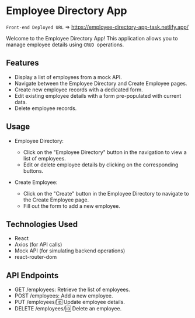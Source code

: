 # Employee Directory App

`Front-end Deployed URL` => https://employee-directory-app-task.netlify.app/

Welcome to the Employee Directory App! This application allows you to manage employee details using `CRUD `operations.

## Features

- Display a list of employees from a mock API.
- Navigate between the Employee Directory and Create Employee pages.
- Create new employee records with a dedicated form.
- Edit existing employee details with a form pre-populated with current data.
- Delete employee records.

## Usage

+ Employee Directory:
  - Click on the "Employee Directory" button in the navigation to view a list of employees.
  - Edit or delete employee details by clicking on the corresponding buttons.
  
+ Create Employee:
  - Click on the "Create" button in the Employee Directory to navigate to the Create Employee page.
  - Fill out the form to add a new employee.

## Technologies Used

+ React
+ Axios (for API calls)
+ Mock API (for simulating backend operations)
+ react-router-dom
  
## API Endpoints

 - GET /employees: Retrieve the list of employees.
 - POST /employees: Add a new employee.
 - PUT /employees/:id: Update employee details.
 - DELETE /employees/:id: Delete an employee.
